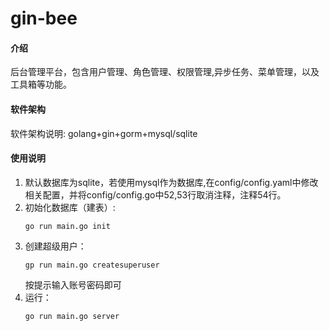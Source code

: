 # gin-bee

#### 介绍
后台管理平台，包含用户管理、角色管理、权限管理,异步任务、菜单管理，以及工具箱等功能。
#### 软件架构
软件架构说明:
golang+gin+gorm+mysql/sqlite
#### 使用说明

1. 默认数据库为sqlite，若使用mysql作为数据库,在config/config.yaml中修改相关配置，并将config/config.go中52,53行取消注释，注释54行。
2. 初始化数据库（建表）:
    ```shell
   go run main.go init
   ```
3. 创建超级用户：
    ```shell
   gp run main.go createsuperuser
   ```
   按提示输入账号密码即可
4. 运行：
    ```shell
   go run main.go server
   ```